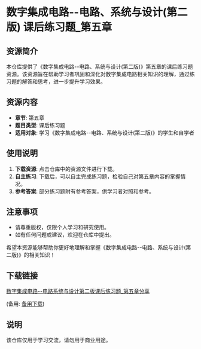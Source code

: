 # 数字集成电路--电路、系统与设计(第二版) 课后练习题_第五章

## 资源简介

本仓库提供了《数字集成电路--电路、系统与设计(第二版)》第五章的课后练习题资源。该资源旨在帮助学习者巩固和深化对数字集成电路相关知识的理解，通过练习题的解答和思考，进一步提升学习效果。

## 资源内容

- **章节**: 第五章
- **题目类型**: 课后练习题
- **适用对象**: 学习《数字集成电路--电路、系统与设计(第二版)》的学生和自学者

## 使用说明

1. **下载资源**: 点击仓库中的资源文件进行下载。
2. **自主练习**: 下载后，可以自主完成练习题，检验自己对第五章内容的掌握情况。
3. **参考答案**: 部分练习题附有参考答案，供学习者对照和参考。

## 注意事项

- 请尊重版权，仅限个人学习和研究使用。
- 如有任何问题或建议，欢迎在仓库中提出。

希望本资源能够帮助你更好地理解和掌握《数字集成电路--电路、系统与设计(第二版)》的相关知识！

## 下载链接
[数字集成电路--电路系统与设计第二版课后练习题_第五章分享](https://pan.quark.cn/s/92b007e7ded7) 

(备用: [备用下载](https://pan.baidu.com/s/1fE53pApBkozVei2oO28hRw?pwd=1234))

## 说明

该仓库仅用于学习交流，请勿用于商业用途。
